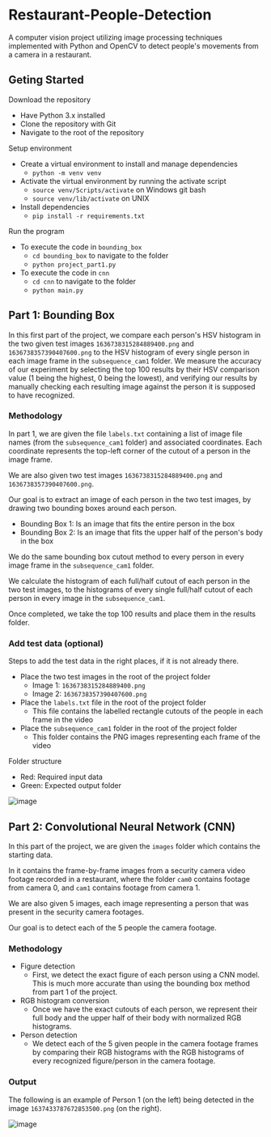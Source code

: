 # Restaurant-People-Detection
A computer vision project utilizing image processing techniques implemented with Python and OpenCV to detect people's movements from a camera in a restaurant.

## Geting Started
Download the repository
- Have Python 3.x installed
- Clone the repository with Git
- Navigate to the root of the repository

Setup environment
- Create a virtual environment to install and manage dependencies
    - `python -m venv venv`
- Activate the virtual environment by running the activate script
    - `source venv/Scripts/activate` on Windows git bash
    - `source venv/lib/activate` on UNIX
- Install dependencies
    - `pip install -r requirements.txt`

Run the program
- To execute the code in `bounding_box`
    - `cd bounding_box` to navigate to the folder
    - `python project_part1.py`
- To execute the code in `cnn`
    - `cd cnn` to navigate to the folder
    - `python main.py`

## Part 1: Bounding Box
In this first part of the project, we compare each person's HSV histogram in the two given test images `1636738315284889400.png` and `1636738357390407600.png` to the HSV histogram of every single person in each image frame in the `subsequence_cam1` folder. We measure the accuracy of our experiment by selecting the top 100 results by their HSV comparison value (1 being the highest, 0 being the lowest), and verifying our results by manually checking each resulting image against the person it is supposed to have recognized.

### Methodology
In part 1, we are given the file `labels.txt` containing a list of image file names (from the `subsequence_cam1` folder) and associated coordinates. Each coordinate represents the top-left corner of the cutout of a person in the image frame.

We are also given two test images `1636738315284889400.png` and `1636738357390407600.png`.

Our goal is to extract an image of each person in the two test images, by drawing two bounding boxes around each person.
- Bounding Box 1: Is an image that fits the entire person in the box
- Bounding Box 2: Is an image that fits the upper half of the person's body in the box

We do the same bounding box cutout method to every person in every image frame in the `subsequence_cam1` folder.

We calculate the histogram of each full/half cutout of each person in the two test images, to the histograms of every single full/half cutout of each person in every image in the `subsequence_cam1`.

Once completed, we take the top 100 results and place them in the results folder.

### Add test data (optional)
Steps to add the test data in the right places, if it is not already there.
- Place the two test images in the root of the project folder
    - Image 1: `1636738315284889400.png`
    - Image 2: `1636738357390407600.png`
- Place the `labels.txt` file in the root of the project folder
    - This file contains the labelled rectangle cutouts of the people in each frame in the video
- Place the `subsequence_cam1` folder in the root of the project folder
    - This folder contains the PNG images representing each frame of the video

Folder structure
- Red: Required input data
- Green: Expected output folder

![image](https://github.com/celinewmk/Restaurant-People-Detection/assets/67518620/8db93817-cc5b-47af-bda1-541edd6a04df)



## Part 2: Convolutional Neural Network (CNN)
In this part of the project, we are given the `images` folder which contains the starting data.

In it contains the frame-by-frame images from a security camera video footage recorded in a restaurant, where the folder `cam0` contains footage from camera 0, and `cam1` contains footage from camera 1.

We are also given 5 images, each image representing a person that was present in the security camera footages.

Our goal is to detect each of the 5 people the camera footage.

### Methodology
- Figure detection
    - First, we detect the exact figure of each person using a CNN model. This is much more accurate than using the bounding box method from part 1 of the project.
- RGB histogram conversion
    - Once we have the exact cutouts of each person, we represent their full body and the upper half of their body with normalized RGB histograms.
- Person detection
    - We detect each of the 5 given people in the camera footage frames by comparing their RGB histograms with the RGB histograms of every recognized figure/person in the camera footage.
 
### Output
The following is an example of Person 1 (on the left) being detected in the image `1637433787672853500.png` (on the right).

![image](https://github.com/celinewmk/Restaurant-People-Detection/assets/67518620/afbe9f04-28db-4e52-8760-00d863cc59e2)


